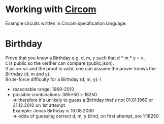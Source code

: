 # Working with [Circom](https://docs.circom.io/getting-started/writing-circuits/)
Example circuits written in Circom specification language.
# Birthday
Prove that you know a Birthday e.g. d, m, y such that d * m * y = c. \
c is public so the verifier can compare (public.json). \
If pc == vc and the proof is valid, one can assume the prover knows the Birthday (d, m and y). \
Brute-force difficulty for a Birthday (d, m, y): \
  - reasonable range: 1960-2010
  - possible combinations: 365*50 = 18250 \
  => therefore it's unlikely to guess a Birthday that's not 01.01.1960 or 31.12.2010 on 1st attempt. \
Example: Jonas Birthday is 16.08.2000 \
=> odds of guessing correct d, m, y blind, on first attempt, are 1:18250
